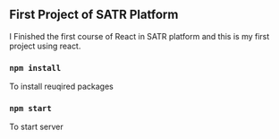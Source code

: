 ## First Project of SATR Platform
I Finished the first course of React in SATR platform 
and this is my first project using react.

### `npm install`
To install reuqired packages

### `npm start`
To start server
